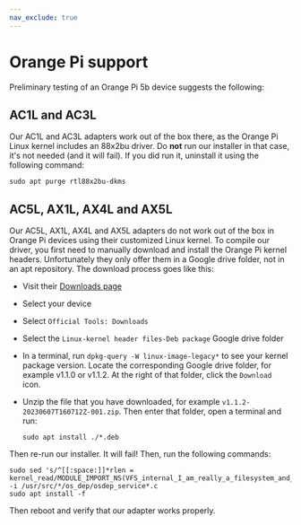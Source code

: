 ```yaml
---
nav_exclude: true
---
```


# Orange Pi support

Preliminary testing of an Orange Pi 5b device suggests the following:

## AC1L and AC3L

Our AC1L and AC3L adapters work out of the box there, as the Orange Pi Linux
kernel includes an 88x2bu driver. Do **not** run our installer in that case,
it's not needed (and it will fail). If you did run it, uninstall it using the
following command:

    sudo apt purge rtl88x2bu-dkms

## AC5L, AX1L, AX4L and AX5L

Our AC5L, AX1L, AX4L and AX5L adapters do not work out of the box in Orange Pi
devices using their customized Linux kernel. To compile our driver, you first
need to manually download and install the Orange Pi kernel headers.
Unfortunately they only offer them in a Google drive folder, not in an apt
repository. The download process goes like this:

-   Visit their [Downloads
    page](http://www.orangepi.org/html/serviceAndSupport/index.html)
-   Select your device
-   Select `Official Tools: Downloads`
-   Select the `Linux-kernel header files-Deb package` Google drive folder
-   In a terminal, run `dpkg-query -W linux-image-legacy*` to see your kernel
    package version. Locate the corresponding Google drive folder, for example
    v1.1.0 or v1.1.2. At the right of that folder, click the `Download` icon.
-   Unzip the file that you have downloaded, for example
    `v1.1.2-20230607T160712Z-001.zip`. Then enter that folder, open a terminal
    and run:

        sudo apt install ./*.deb

Then re-run our installer. It will fail! Then, run the following commands:

    sudo sed 's/^[[:space:]]*rlen = kernel_read/MODULE_IMPORT_NS(VFS_internal_I_am_really_a_filesystem_and_am_NOT_a_driver);\t&/' -i /usr/src/*/os_dep/osdep_service*.c
    sudo apt install -f

Then reboot and verify that our adapter works properly.
